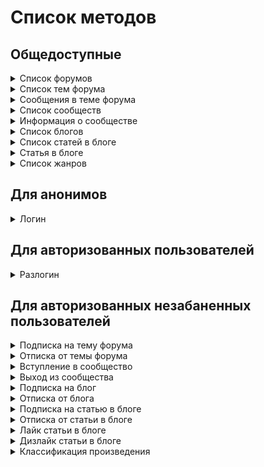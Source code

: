 
# Список методов


## Общедоступные


<details><summary>Список форумов</summary>
<p>

**GET** [/v1/forums](../app/api/internal/endpoints/show_forums.go#L14)

Нет описания

---

</p>
</details>

<details><summary>Список тем форума</summary>
<p>

**GET** [/v1/forums/{id}](../app/api/internal/endpoints/show_forum_topics.go#L16)

Нет описания

---

</p>
</details>

<details><summary>Сообщения в теме форума</summary>
<p>

**GET** [/v1/topics/{id}](../app/api/internal/endpoints/show_topic_messages.go#L15)

Нет описания

---

</p>
</details>

<details><summary>Список сообществ</summary>
<p>

**GET** [/v1/communities](../app/api/internal/endpoints/show_communities.go#L11)

Нет описания

---

</p>
</details>

<details><summary>Информация о сообществе</summary>
<p>

**GET** [/v1/communities/{id}](../app/api/internal/endpoints/show_community.go#L14)

Нет описания

---

</p>
</details>

<details><summary>Список блогов</summary>
<p>

**GET** [/v1/blogs](../app/api/internal/endpoints/show_blogs.go#L13)

Нет описания

---

</p>
</details>

<details><summary>Список статей в блоге</summary>
<p>

**GET** [/v1/blogs/{id}](../app/api/internal/endpoints/show_blog.go#L14)

Нет описания

---

</p>
</details>

<details><summary>Статья в блоге</summary>
<p>

**GET** [/v1/blog_articles/{id}](../app/api/internal/endpoints/show_article.go#L13)

Нет описания

---

</p>
</details>

<details><summary>Список жанров</summary>
<p>

**GET** [/v1/allgenres](../app/api/internal/endpoints/show_genres.go#L11)

Нет описания

---

</p>
</details>


## Для анонимов


<details><summary>Логин</summary>
<p>

**POST** [/v1/login](../app/api/internal/endpoints/login.go#L16)

Создает новую сессию пользователя.
Параметры (form) - **login** и **password**.
В случае успеха в ответе придёт токен свежесозданной сессии.


---

</p>
</details>


## Для авторизованных пользователей


<details><summary>Разлогин</summary>
<p>

**DELETE** [/v1/logout](../app/api/internal/endpoints/logout.go#L11)

Удаляет текущую сессию пользователя


---

</p>
</details>


## Для авторизованных незабаненных пользователей


<details><summary>Подписка на тему форума</summary>
<p>

**POST** [/v1/topics/{id}/subscription](../app/api/internal/endpoints/subscribe_forum_topic.go#L15)

Нет описания

---

</p>
</details>

<details><summary>Отписка от темы форума</summary>
<p>

**DELETE** [/v1/topics/{id}/subscription](../app/api/internal/endpoints/unsubscribe_forum_topic.go#L15)

Нет описания

---

</p>
</details>

<details><summary>Вступление в сообщество</summary>
<p>

**POST** [/v1/communities/{id}/subscription](../app/api/internal/endpoints/subscribe_community.go#L12)

Нет описания

---

</p>
</details>

<details><summary>Выход из сообщества</summary>
<p>

**DELETE** [/v1/communities/{id}/subscription](../app/api/internal/endpoints/unsubscribe_community.go#L12)

Нет описания

---

</p>
</details>

<details><summary>Подписка на блог</summary>
<p>

**POST** [/v1/blogs/{id}/subscription](../app/api/internal/endpoints/subscribe_blog.go#L12)

Нет описания

---

</p>
</details>

<details><summary>Отписка от блога</summary>
<p>

**DELETE** [/v1/blogs/{id}/subscription](../app/api/internal/endpoints/unsubscribe_blog.go#L12)

Нет описания

---

</p>
</details>

<details><summary>Подписка на статью в блоге</summary>
<p>

**POST** [/v1/blog_articles/{id}/subscription](../app/api/internal/endpoints/subscribe_article.go#L10)

Нет описания

---

</p>
</details>

<details><summary>Отписка от статьи в блоге</summary>
<p>

**DELETE** [/v1/blog_articles/{id}/subscription](../app/api/internal/endpoints/unsubscribe_article.go#L10)

Нет описания

---

</p>
</details>

<details><summary>Лайк статьи в блоге</summary>
<p>

**POST** [/v1/blog_articles/{id}/like](../app/api/internal/endpoints/like_article.go#L13)

Нет описания

---

</p>
</details>

<details><summary>Дизлайк статьи в блоге</summary>
<p>

**DELETE** [/v1/blog_articles/{id}/like](../app/api/internal/endpoints/dislike_article.go#L12)

Нет описания

---

</p>
</details>

<details><summary>Классификация произведения</summary>
<p>

**PUT** [/v1/work/{id}/genres](../app/api/internal/endpoints/set_work_genres.go#L14)

Нет описания

---

</p>
</details>


